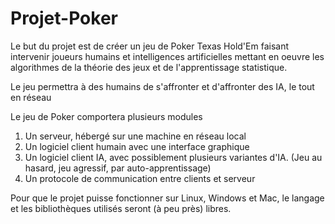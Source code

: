# Projet-Poker

<p> Le but du projet est de créer un jeu de Poker Texas Hold'Em faisant intervenir joueurs humains et intelligences artificielles mettant en oeuvre les algorithmes de la théorie des jeux et de l'apprentissage statistique. </p>
<p> Le jeu permettra à des humains de s'affronter et d'affronter des IA, le tout en réseau </p>
<p> Le jeu de Poker comportera plusieurs modules
<ol>
    <li> Un serveur, hébergé sur une machine en réseau local </li>
    <li> Un logiciel client humain avec une interface graphique </li>
    <li> Un logiciel client IA, avec possiblement plusieurs variantes d'IA. (Jeu au hasard, jeu agressif, par auto-apprentissage) </li>
    <li> Un protocole de communication entre clients et serveur </li>
</ol>
Pour que le projet puisse fonctionner sur Linux, Windows et Mac, le langage et les bibliothèques utilisés seront (à peu près) libres. </p>